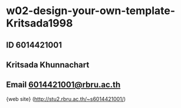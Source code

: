 # w02-design-your-own-template-Kritsada1998
## ID 6014421001
## Kritsada Khunnachart
## Email 6014421001@rbru.ac.th

{web site}
(http://stu2.rbru.ac.th/~s6014421001/)